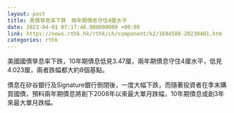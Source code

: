 ```yaml
---
layout: post
title: 美債孳息率下跌　兩年期債息守住4厘水平
date: 2023-04-01 07:17:46.000000000 +08:00
link: https://news.rthk.hk/rthk/ch/component/k2/1694580-20230401.htm
categories: rthk
---
```


美國國債孳息率下跌，10年期債息低見3.47厘，兩年期債息守住4厘水平，低見4.023厘，兩者跌幅都大約8個基點。

債息在矽谷銀行及Signature銀行倒閉後，一度大幅下跌，而隨著投資者在季末購買國債，預料兩年期債息將創下2008年以來最大單月跌幅，10年期債息或創3年來最大單月跌幅。
